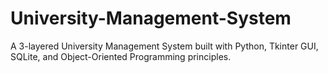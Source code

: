 # University-Management-System
A 3-layered University Management System built with Python, Tkinter GUI, SQLite, and Object-Oriented Programming principles.

